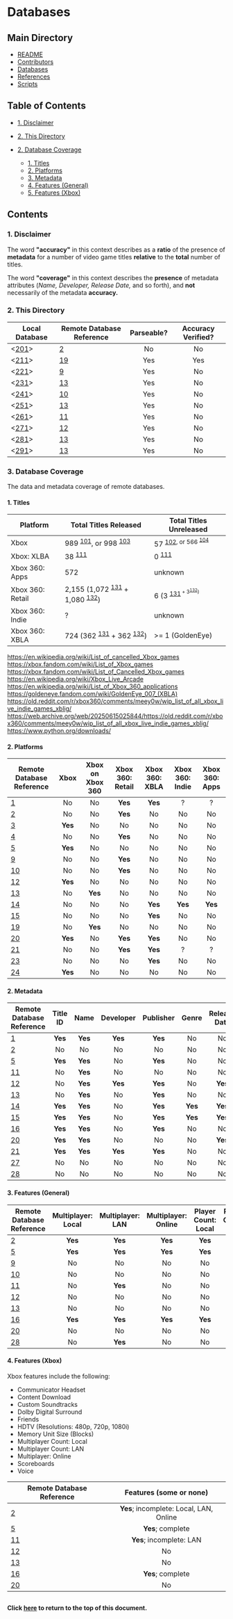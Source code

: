 # Databases

## Main Directory

- [README](../README.md)
- [Contributors](../CONTRIBUTORS.md)
- [Databases](./README.md)
- [References](../REFERENCES.md)
- [Scripts](../scripts/README.md)

## Table of Contents

- [1. Disclaimer](#1-disclaimer)
- [2. This Directory](#2-this-directory)

- [2. Database Coverage](#2-coverage)
	- [1. Titles](#1-titles)
	- [2. Platforms](#1-platform)
	- [3. Metadata](#2-metadata)
	- [4. Features (General)](#3-features-general)
	- [5. Features (Xbox)](#4-features-xbox)

## Contents

### 1. Disclaimer

The word **"accuracy"** in this context describes as a **ratio** of the presence
of **metadata** for a number of video game titles **relative** to the **total**
number of titles.

The word **"coverage"** in this context describes the **presence** of metadata
attributes (*Name, Developer, Release Date,* and so forth), and **not**
necessarily of the metadata **accuracy.**

### 2. This Directory

| Local Database | Remote Database Reference | Parseable? | Accuracy Verified? |
| -------------- | ------------------------- | :--------: | :----------------: |
| <[201]>        | [2][202]                  | No         | No                 |
| <[211]>        | [19][212]                 | Yes        | Yes                |
| <[221]>        | [9][222]                  | Yes        | No                 |
| <[231]>        | [13][232]                 | Yes        | No                 |
| <[241]>        | [10][242]                 | Yes        | No                 |
| <[251]>        | [13][252]                 | Yes        | No                 |
| <[261]>        | [11][262]                 | Yes        | No                 |
| <[271]>        | [12][272]                 | Yes        | No                 |
| <[281]>        | [13][282]                 | Yes        | No                 |
| <[291]>        | [13][292]                 | Yes        | No                 |


[201]: ./csv/archive.rushhosting.net_xbox_360_title_id_list.csv
[202]: ../REFERENCES.md#2

[211]: ./json/consolemods.org_xbox_360_original_xbox_games_compatibility_list_table_6.json
[212]: ../REFERENCES.md#19

[221]: ./json/wikipedia.org_xbox_360_games_a-l_table_2.json
[222]: ../REFERENCES.md#9

[231]: ./json/wikipedia.org_xbox_360_games_a-l_table_4.json
[232]: ../REFERENCES.md#13

[241]: ./json/wikipedia.org_xbox_360_games_m-z_table_2.json
[242]: ../REFERENCES.md#10

[251]: ./json/wikipedia.org_xbox_360_games_m-z_table_4.json
[252]: ../REFERENCES.md#13

[261]: ./json/wikipedia.org_xbox_360_system_link_games_table_1.json
[262]: ../REFERENCES.md#11

[271]: ./json/wikipedia.org_xbox_games_table_1.json
[272]: ../REFERENCES.md#12

[281]: ./json/wikipedia.org_xbox_games_compatible_with_xbox_360_table_2.json
[282]: ../REFERENCES.md#13

[291]: ./json/wikipedia.org_xbox_games_compatible_with_xbox_360_table_4.json
[292]: ../REFERENCES.md#13

### 3. Database Coverage

The data and metadata coverage of remote databases.

#### 1. Titles

| Platform         | Total Titles Released                                   | Total Titles Unreleased                   |
| ---------------- | ------------------------------------------------------- | ----------------------------------------- |
| Xbox             | 989 <sup>[101]</sup>, or 998 <sup>[103]</sup>           | 57 <sup>[102], or 566 <sup>[104]</sup>    |
| Xbox: XLBA       | 38 <sup>[111]</sup>                                     | 0 <sup>[111]</sup>                        |
| Xbox 360: Apps	 | 572                                                     | unknown                                   |
| Xbox 360: Retail | 2,155 (1,072 <sup>[131]</sup> + 1,080 <sup>[132]</sup>) | 6 (3 <sup>[131]<sup> + 3<sup>[132]</sup>) |
| Xbox 360: Indie  | ?                                                       | unknown                                   |
| Xbox 360: XBLA   | 724 (362 <sup>[131]</sup> + 362 <sup>[132]</sup>)       | >= 1 (GoldenEye)                          |

[101]: ../REFERENCES.md/#12
[102]: https://en.wikipedia.org/wiki/List_of_cancelled_Xbox_games
[103]: https://xbox.fandom.com/wiki/List_of_Xbox_games
[104]: https://xbox.fandom.com/wiki/List_of_Cancelled_Xbox_games

[111]: https://en.wikipedia.org/wiki/Xbox_Live_Arcade

[121]: https://en.wikipedia.org/wiki/List_of_Xbox_360_applications

[131]: ../REFERENCES.md/#09
[132]: ../REFERENCES.md/#10

[151]: https://goldeneye.fandom.com/wiki/GoldenEye_007_(XBLA)


https://en.wikipedia.org/wiki/List_of_cancelled_Xbox_games
https://xbox.fandom.com/wiki/List_of_Xbox_games
https://xbox.fandom.com/wiki/List_of_Cancelled_Xbox_games
https://en.wikipedia.org/wiki/Xbox_Live_Arcade
https://en.wikipedia.org/wiki/List_of_Xbox_360_applications
https://goldeneye.fandom.com/wiki/GoldenEye_007_(XBLA)
https://old.reddit.com/r/xbox360/comments/meey0w/wip_list_of_all_xbox_live_indie_games_xblig/
https://web.archive.org/web/20250615025844/https://old.reddit.com/r/xbox360/comments/meey0w/wip_list_of_all_xbox_live_indie_games_xblig/
https://www.python.org/downloads/

#### 2. Platforms

| Remote Database Reference  | Xbox                  | Xbox on Xbox 360      | Xbox 360: Retail      | Xbox 360: XBLA        | Xbox 360: Indie       | Xbox 360: Apps        |
| -------------------------- | :-------------------: | :-------------------: | :-------------------: | :-------------------: | :-------------------: | :-------------------: |
| [1](../REFERENCES.md/#1)  | No                    | No                    | **Yes**               | **Yes**               | ?                     | ?                     |
| [2](../REFERENCES.md/#2)  | No                    | No                    | **Yes**               | No                    | No                    | No                    |
| [3](../REFERENCES.md/#3)  | **Yes**               | No                    | No                    | No                    | No                    | No                    |
| [4](../REFERENCES.md/#4)  | No                    | No                    | **Yes**               | No                    | No                    | No                    |
| [5](../REFERENCES.md/#5)  | **Yes**               | No                    | No                    | No                    | No                    | No                    |
| [9](../REFERENCES.md/#9)  | No                    | No                    | **Yes**               | No                    | No                    | No                    |
| [10](../REFERENCES.md/#10) | No                    | No                    | **Yes**               | No                    | No                    | No                    |
| [12](../REFERENCES.md/#12) | **Yes**               | No                    | No                    | No                    | No                    | No                    |
| [13](../REFERENCES.md/#13) | No                    | **Yes**               | No                    | No                    | No                    | No                    |
| [14](../REFERENCES.md/#14) | No                    | No                    | No                    | **Yes**               | **Yes**               | **Yes**               |
| [15](../REFERENCES.md/#15) | No                    | No                    | No                    | **Yes**               | No                    | No                    |
| [19](../REFERENCES.md/#19) | No                    | **Yes**               | No                    | No                    | No                    | No                    |
| [20](../REFERENCES.md/#20) | **Yes**               | No                    | **Yes**               | **Yes**               | No                    | No                    |
| [21](../REFERENCES.md/#21) | No                    | No                    | **Yes**               | **Yes**               | ?                     | ?                     |
| [23](../REFERENCES.md/#23) | No                    | No                    | No                    | **Yes**               | No                    | No                    |
| [24](../REFERENCES.md/#24) | **Yes**               | No                    | No                    | No                    | No                    | No                    |

#### 2. Metadata

 Remote Database Reference   | Title ID              | Name                  | Developer             | Publisher             | Genre                 | Release Date          | Regions               | Rating                |
| -------------------------- | :-------------------: | :-------------------: | :-------------------: | :-------------------: | :-------------------: | :-------------------: | :-------------------: | :-------------------: |
| [1](../REFERENCES.md/#1)  | **Yes**               | **Yes**               | **Yes**               | **Yes**               | No                    | No                    | No                    | No                    |
| [2](../REFERENCES.md/#2)  | No                    | No                    | No                    | No                    | No                    | No                    | No                    | No                    |
| [5](../REFERENCES.md/#5)  | **Yes**               | **Yes**               | No                    | **Yes**               | No                    | No                    | **Yes**               | **Yes**               |
| [11](../REFERENCES.md/#11) | No                    | **Yes**               | No                    | No                    | No                    | No                    | No                    | No                    |
| [12](../REFERENCES.md/#12) | No                    | **Yes**               | **Yes**               | **Yes**               | No                    | **Yes**               | **Yes**               | No                    |
| [13](../REFERENCES.md/#13) | No                    | **Yes**               | No                    | **Yes**               | No                    | No                    | **Yes**               | No                    |
| [14](../REFERENCES.md/#14) | **Yes**               | **Yes**               | No                    | **Yes**               | **Yes**               | **Yes**               | **Yes**               | No                    |
| [15](../REFERENCES.md/#15) | **Yes**               | **Yes**               | No                    | **Yes**               | **Yes**               | **Yes**               | **Yes**               | No                    |
| [16](../REFERENCES.md/#16) | **Yes**               | **Yes**               | No                    | **Yes**               | No                    | No                    | **Yes**               | **Yes**               |
| [20](../REFERENCES.md/#20) | **Yes**               | **Yes**               | No                    | No                    | No                    | **Yes**               | No                    | No                    |
| [21](../REFERENCES.md/#21) | **Yes**               | **Yes**               | **Yes**               | **Yes**               | No                    | No                    | No                    | No                    |
| [27](../REFERENCES.md/#27) | No                    | No                    | No                    | No                    | No                    | No                    | No                    | No                    |
| [28](../REFERENCES.md/#28) | No                    | No                    | No                    | No                    | No                    | No                    | No                    | No                    |

#### 3. Features (General)

| Remote Database Reference  | Multiplayer: Local    | Multiplayer: LAN      | Multiplayer: Online   | Player Count: Local   | Player Count: LAN     | Player Count: Online  | 3D Support            | Kinect Supported      | Kinect Required       |
| -------------------------- | :-------------------: | :-------------------: | :-------------------: | :-------------------: | :-------------------: | :-------------------: | :-------------------: |:--------------------: |:--------------------: |
| [2](../REFERENCES.md/#2)  | **Yes**               | **Yes**               | **Yes**               | **Yes**               | **Yes**               | No                    | No                    | No                    | No                    |
| [5](../REFERENCES.md/#5)   | **Yes**               | **Yes**               | **Yes**               | **Yes**               | **Yes**               | No                    | No                    | No                    | No                    |
| [9](../REFERENCES.md/#9)  | No                    | No                    | No                    | No                    | No                    | No                    | **Yes**               | **Yes**               | **Yes**               |
| [10](../REFERENCES.md/#10) | No                    | No                    | No                    | No                    | No                    | No                    | **Yes**               | **Yes**               | **Yes**               |
| [11](../REFERENCES.md/#11) | No                    | **Yes**               | No                    | No                    | **Yes**               | No                    | No                    | No                    | No                    |
| [12](../REFERENCES.md/#12) | No                    | No                    | No                    | No                    | No                    | No                    | No                    | No                    | No                    |
| [13](../REFERENCES.md/#13) | No                    | No                    | No                    | No                    | No                    | No                    | No                    | No                    | No                    |
| [16](../REFERENCES.md/#16) | **Yes**               | **Yes**               | **Yes**               | **Yes**               | **Yes**               | No                    | No                    | No                    | No                    |
| [20](../REFERENCES.md/#20) | No                    | No                    | No                    | No                    | No                    | No                    | No                    | No                    | No                    |
| [28](../REFERENCES.md/#28) | No                    | **Yes**               | No                    | No                    | No                    | No                    | No                    | No                    | No                    |

#### 4. Features (Xbox)

Xbox features include the following:
- Communicator Headset
- Content Download
- Custom Soundtracks
- Dolby Digital Surround
- Friends
- HDTV (Resolutions: 480p, 720p, 1080i)
- Memory Unit Size (Blocks)
- Multiplayer Count: Local
- Multiplayer Count: LAN
- Multiplayer: Online
- Scoreboards
- Voice

| Remote Database Reference  | Features (some or none)                 |
| -------------------------- | :-------------------------------------: |
| [2](../REFERENCES.md/#2)  | **Yes**; incomplete: Local, LAN, Online |
| [5](../REFERENCES.md/#5)  | **Yes**; complete                       |
| [11](../REFERENCES.md/#11) | **Yes**; incomplete: LAN                |
| [12](../REFERENCES.md/#12) | No                                      |
| [13](../REFERENCES.md/#13) | No                                      |
| [16](../REFERENCES.md/#16) | **Yes**; complete                       |
| [20](../REFERENCES.md/#20) | No                                      |

##
#### Click [here](#databases) to return to the top of this document.